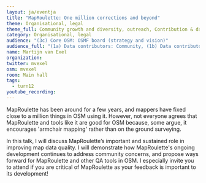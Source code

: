 ```yaml
---
layout: ja/eventja
title: "MapRoulette: One million corrections and beyond"
theme: Organisational, legal
theme_full: Community growth and diversity, outreach, Contribution & data collection, Local community
category: Organisational, legal
audience: "(3c) Core OSM: OSMF board (strategy and vision)"
audience_full: "(1a) Data contributors: Community, (1b) Data contributors: Public administration (open data, data feedback...), (1c) Data contributors: Companies (data feedback, driven by need of data...), (2a) Data users: Commercial, (2b) Data users: Non-profit and public service, (2c) Data users: Personal, (3b) Core OSM: OSMF working groups (community, licence, data...), (3c) Core OSM: OSMF board (strategy and vision)"
name: Martijn van Exel
organization:
twitter: mvexel
osm: mvexel
room: Main hall
tags:
  - turn12
youtube_recording:
---
```

MapRoulette has been around for a few years, and mappers have fixed close to a million things in OSM using it. However, not everyone agrees that MapRoulette and tools like it are good for OSM because, some argue, it encourages 'armchair mapping' rather than on the ground surveying.

In this talk, I will discuss MapRoulette’s important and sustained role in improving map data quality. I will demonstrate how MapRoulette's ongoing development continues to address community concerns, and propose ways forward for MapRoulette and other QA tools in OSM. I especially invite you to attend if you are critical of MapRoulette as your feedback is important to its development!

